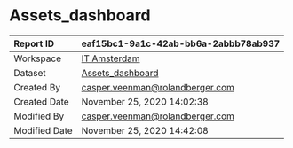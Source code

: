 



# Assets_dashboard

|Report ID|eaf15bc1-9a1c-42ab-bb6a-2abbb78ab937|
| :--- | :--- |
|Workspace|[IT Amsterdam](../Workspaces/IT-Amsterdam.md)|
|Dataset|[Assets_dashboard](../Datasets/Assets_dashboard.md)|
|Created By|casper.veenman@rolandberger.com|
|Created Date|November 25, 2020 14:02:38|
|Modified By|casper.veenman@rolandberger.com|
|Modified Date|November 25, 2020 14:42:08|
